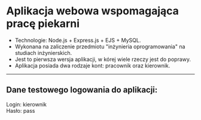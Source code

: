 # Aplikacja webowa wspomagająca pracę piekarni
- Technologie: Node.js + Express.js + EJS + MySQL.
- Wykonana na zaliczenie przedmiotu "inżynieria oprogramowania" na studiach inżynierskich.
- Jest to pierwsza wersja aplikacji, w kórej wiele rzeczy jest do poprawy.
- Aplikacja posiada dwa rodzaje kont: pracownik oraz kierownik.
-------------------------------------------------------------

## Dane testowego logowania do aplikacji:
Login: kierownik <br>
Hasło: pass


